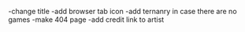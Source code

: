 -change title
-add browser tab icon
-add ternanry in case there are no games
-make 404 page
-add credit link to artist
